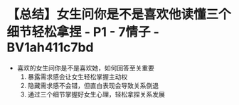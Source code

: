 # 【总结】女生问你是不是喜欢他读懂三个细节轻松拿捏 - P1 - 7情子 - BV1ah411c7bd

-   喜欢的女生问你是不是喜欢她，如何回答至关重要
    1.  暴露需求感会让女生轻松掌握主动权
    2.  隐藏需求感不会错，但直白表现会导致关系倒退
    3.  通过三个细节掌握好女生心理，轻松拿捏关系发展